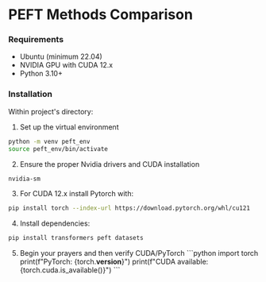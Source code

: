 # PEFT Methods Comparison

### Requirements
- Ubuntu (minimum 22.04)
- NVIDIA GPU with CUDA 12.x
- Python 3.10+

### Installation
Within project's directory:
1. Set up the virtual environment 
```bash
python -m venv peft_env
source peft_env/bin/activate
```

2. Ensure the proper Nvidia drivers and CUDA installation 
```bash
nvidia-sm
```

3. For CUDA 12.x install Pytorch with: 
```bash
pip install torch --index-url https://download.pytorch.org/whl/cu121
```
4. Install dependencies: 
```bash
pip install transformers peft datasets
``` 

5. Begin your prayers and then verify CUDA/PyTorch 
\`\`\`python
import torch
print(f"PyTorch: {torch.__version__}")
print(f"CUDA available: {torch.cuda.is_available()}")
\`\`\`
